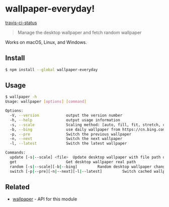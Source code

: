 # wallpaper-everyday!

[travis-ci-status](https://travis-ci.com/normalHamal/wallpaper-everyday.svg?token=czeEFWLqsGpBh6jhTeTm&branch=master)

> Manage the desktop wallpaper and fetch random wallpaper

Works on macOS, Linux, and Windows.


## Install

```bash
$ npm install --global wallpaper-everyday
```


## Usage

```bash
$ wallpaper -h
Usage: wallpaper [options] [command]

Options:
  -V, --version            output the version number
  -h, --help               output usage information
  -s, --scale              Scaling method: [auto, fill, fit, stretch, center](Default: auto) Only available on macOS
  -b, --bing               use daily wallpaper from https://cn.bing.com to set up desktop wallpaper
  -p, --pre                Switch the previous wallpaper
  -n, --next               Switch the next wallpaper
  -l, --latest             Switch the latest wallpaper

Commands:
  update [-s|--scale] <file>  Update desktop wallpaper with file path or remote url
  get                      Get desktop wallpaper real path
  random [-s|--scale][-b|--bing]         Random desktop wallpaper change
  switch [-p|--pre][-n|--next][-l|--latest]         Switch cached wallpapers
```


## Related

- [wallpaper](https://github.com/sindresorhus/wallpaper) - API for this module

